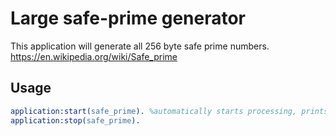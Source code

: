 # Large safe-prime generator

This application will generate all 256 byte safe prime numbers. https://en.wikipedia.org/wiki/Safe_prime

## Usage
```erlang
application:start(safe_prime). %automatically starts processing, prints out safe primes to IO
application:stop(safe_prime).
```
